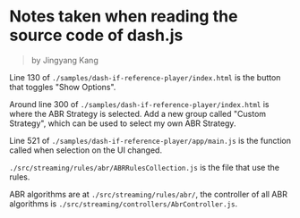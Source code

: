 # Notes taken when reading the source code of dash.js

> by Jingyang Kang

Line 130 of `./samples/dash-if-reference-player/index.html` is the button that toggles "Show Options".

Around line 300 of `./samples/dash-if-reference-player/index.html` is where the ABR Strategy is selected.
Add a new group called "Custom Strategy", which can be used to select my own ABR Strategy.

Line 521 of `./samples/dash-if-reference-player/app/main.js` is the function called when selection on the UI changed.

`./src/streaming/rules/abr/ABRRulesCollection.js` is the file that use the rules.

ABR algorithms are at `./src/streaming/rules/abr/`,
the controller of all ABR algorithms is `./src/streaming/controllers/AbrController.js`.

